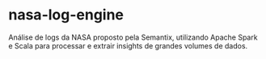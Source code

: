 # nasa-log-engine
Análise de logs da NASA proposto pela Semantix, utilizando Apache Spark e Scala para processar e extrair insights de grandes volumes de dados.
